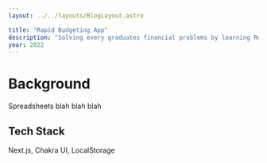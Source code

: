 ```yaml
---
layout: ../../layouts/BlogLayout.astro

title: "Rapid Budgeting App"
description: "Solving every graduates financial problems by learning React state management (hell)."
year: 2022
---
```


# Background

Spreadsheets blah blah blah

## Tech Stack

Next.js, Chakra UI, LocalStorage
